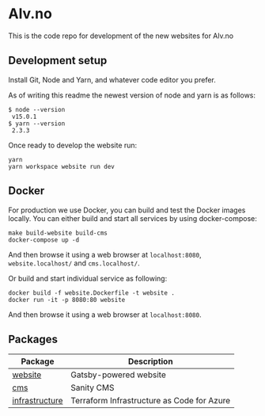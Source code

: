 # Alv.no

This is the code repo for development of the new websites for Alv.no

## Development setup

Install Git, Node and Yarn, and whatever code editor you prefer.

As of writing this readme the newest version of node and yarn is as follows:

```
$ node --version
 v15.0.1
$ yarn --version
 2.3.3
```

Once ready to develop the website run:

```
yarn
yarn workspace website run dev
```

## Docker

For production we use Docker, you can build and test the Docker images locally.
You can either build and start all services by using docker-compose:


```
make build-website build-cms
docker-compose up -d
```

And then browse it using a web browser at `localhost:8080`, `website.localhost/` and `cms.localhost/`.

Or build and start individual service as following:


```
docker build -f website.Dockerfile -t website .
docker run -it -p 8080:80 website
```

And then browse it using a web browser at `localhost:8080`.

## Packages

Package                       | Description
-------                       | -----------
[website](./packages/website) | Gatsby-powered website
[cms](./packages/cms)         | Sanity CMS
[infrastructure](./packages/infrastructure) | Terraform Infrastructure as Code for Azure
